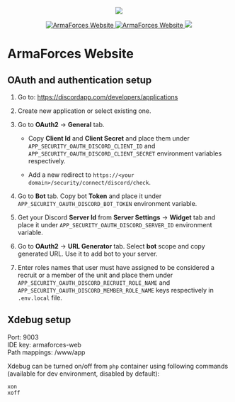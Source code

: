 <p align="center">
    <img src="https://avatars2.githubusercontent.com/u/50863181">
</p>
<p align="center">
    <a href="https://github.com/ArmaForces/Website/issues">
        <img src="https://img.shields.io/github/issues-raw/ArmaForces/Website.svg?label=Issues" alt="ArmaForces Website">
    </a>
    <a href="https://github.com/ArmaForces/Website/blob/master/LICENSE">
        <img src="https://img.shields.io/badge/License-GPLv3-red.svg" alt="ArmaForces Website">
    </a>
    <a href="https://github.com/ArmaForces/Website/actions">
        <img src="https://github.com/ArmaForces/Website/actions/workflows/application.yml/badge.svg?branch=dev">
    </a>
</p>

# ArmaForces Website

## OAuth and authentication setup

1. Go to: https://discordapp.com/developers/applications
2. Create new application or select existing one.
3. Go to **OAuth2** -> **General** tab.

    - Copy **Client Id** and **Client Secret** and place them under `APP_SECURITY_OAUTH_DISCORD_CLIENT_ID` and `APP_SECURITY_OAUTH_DISCORD_CLIENT_SECRET` environment variables respectively.

    - Add a new redirect to `https://<your domain>/security/connect/discord/check`.

4. Go to **Bot** tab. Copy bot **Token** and place it under `APP_SECURITY_OAUTH_DISCORD_BOT_TOKEN` environment variable.
5. Get your Discord **Server Id** from **Server Settings** → **Widget** tab and place it under `APP_SECURITY_OAUTH_DISCORD_SERVER_ID` environment variable.
6. Go to **OAuth2** -> **URL Generator** tab. Select **bot** scope and copy generated URL. Use it to add bot to your server.
7. Enter roles names that user must have assigned to be considered a recruit or a member of the unit and place them under `APP_SECURITY_OAUTH_DISCORD_RECRUIT_ROLE_NAME` and `APP_SECURITY_OAUTH_DISCORD_MEMBER_ROLE_NAME` keys respectively in `.env.local` file.

## Xdebug setup

Port: 9003  
IDE key: armaforces-web  
Path mappings: /www/app

Xdebug can be turned on/off from `php` container using following commands (available for dev environment, disabled by default):

```shell
xon
xoff
```

